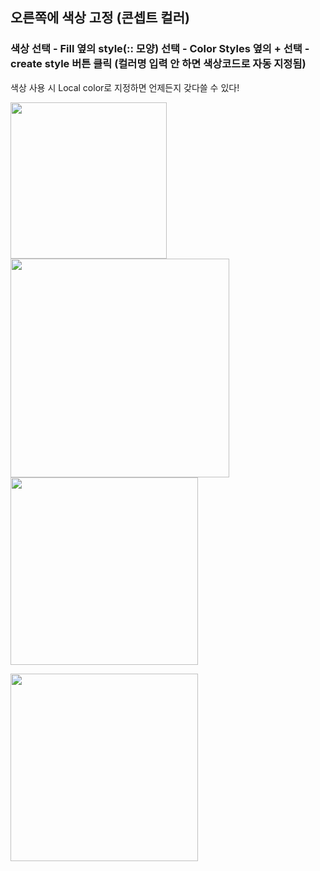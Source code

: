 ## 오른쪽에 색상 고정 (콘셉트 컬러)
### 색상 선택 - Fill 옆의 style(:: 모양) 선택 - Color Styles 옆의 + 선택 - create style 버튼 클릭 (컬러명 입력 안 하면 색상코드로 자동 지정됨)
색상 사용 시 Local color로 지정하면 언제든지 갖다쓸 수 있다!

<img src="https://user-images.githubusercontent.com/76686872/165228654-ae13a39d-1703-4070-a1a3-4831abb674a2.png" width=250px />  <img src="https://user-images.githubusercontent.com/76686872/165228693-410caa5e-73b6-483a-aee8-d0688c21e70b.png" width=350px /> <img src="https://user-images.githubusercontent.com/76686872/165228396-54afc785-d43b-42c4-bb67-032dd3f8e36b.png" width=300px />

<img src="https://user-images.githubusercontent.com/76686872/165229150-1ab1a60a-edb0-4cdf-ab85-573e23d864aa.png" width=300px />
